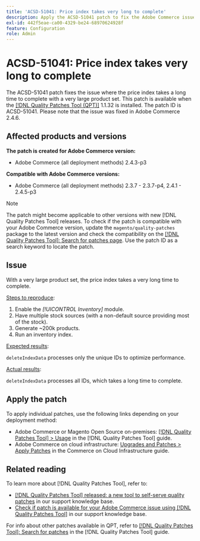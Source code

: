 ```yaml
---
title: 'ACSD-51041: Price index takes very long to complete'
description: Apply the ACSD-51041 patch to fix the Adobe Commerce issue where the price index takes a long time to complete with a very large product set.
exl-id: 442f5eae-ca00-4329-be24-68970624928f
feature: Configuration
role: Admin
---
```

# ACSD-51041: Price index takes very long to complete

The ACSD-51041 patch fixes the issue where the price index takes a long time to complete with a very large product set. This patch is available when the [[!DNL Quality Patches Tool (QPT)]](https://experienceleague.adobe.com/en/docs/commerce-knowledge-base/kb/announcements/commerce-announcements/magento-quality-patches-released-new-tool-to-self-serve-quality-patches) 1.1.32 is installed. The patch ID is ACSD-51041. Please note that the issue was fixed in Adobe Commerce 2.4.6.

## Affected products and versions

**The patch is created for Adobe Commerce version:**

* Adobe Commerce (all deployment methods) 2.4.3-p3

**Compatible with Adobe Commerce versions:**

* Adobe Commerce (all deployment methods) 2.3.7 - 2.3.7-p4, 2.4.1 - 2.4.5-p3

>[!NOTE]
>
>The patch might become applicable to other versions with new [!DNL Quality Patches Tool] releases. To check if the patch is compatible with your Adobe Commerce version, update the `magento/quality-patches` package to the latest version and check the compatibility on the [[!DNL Quality Patches Tool]: Search for patches page](https://experienceleague.adobe.com/tools/commerce-quality-patches/index.html). Use the patch ID as a search keyword to locate the patch.

## Issue

With a very large product set, the price index takes a very long time to complete. 

<u>Steps to reproduce</u>:

1. Enable the *[!UICONTROL Inventory]* module.
1. Have multiple stock sources (with a non-default source providing most of the stock).
1. Generate ~200k products.
1. Run an inventory index.

<u>Expected results</u>:

`deleteIndexData` processes only the unique IDs to optimize performance.

<u>Actual results</u>:

`deleteIndexData` processes all IDs, which takes a long time to complete.

## Apply the patch

To apply individual patches, use the following links depending on your deployment method:

* Adobe Commerce or Magento Open Source on-premises: [[!DNL Quality Patches Tool] > Usage](https://experienceleague.adobe.com/docs/commerce-operations/tools/quality-patches-tool/usage.html) in the [!DNL Quality Patches Tool] guide.
* Adobe Commerce on cloud infrastructure: [Upgrades and Patches > Apply Patches](https://experienceleague.adobe.com/docs/commerce-cloud-service/user-guide/develop/upgrade/apply-patches.html) in the Commerce on Cloud Infrastructure guide.

## Related reading

To learn more about [!DNL Quality Patches Tool], refer to:

* [[!DNL Quality Patches Tool] released: a new tool to self-serve quality patches](https://experienceleague.adobe.com/en/docs/commerce-knowledge-base/kb/announcements/commerce-announcements/magento-quality-patches-released-new-tool-to-self-serve-quality-patches) in our support knowledge base.
* [Check if patch is available for your Adobe Commerce issue using [!DNL Quality Patches Tool]](/help/tools/quality-patches-tool/patches-available-in-qpt/check-patch-for-magento-issue-with-magento-quality-patches.md) in our support knowledge base.

For info about other patches available in QPT, refer to [[!DNL Quality Patches Tool]: Search for patches](https://experienceleague.adobe.com/tools/commerce-quality-patches/index.html) in the [!DNL Quality Patches Tool] guide.

